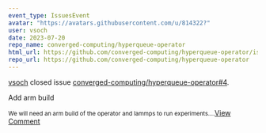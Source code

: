 ```yaml
---
event_type: IssuesEvent
avatar: "https://avatars.githubusercontent.com/u/814322?"
user: vsoch
date: 2023-07-20
repo_name: converged-computing/hyperqueue-operator
html_url: https://github.com/converged-computing/hyperqueue-operator/issues/4
repo_url: https://github.com/converged-computing/hyperqueue-operator
---
```


<a href='https://github.com/vsoch' target='_blank'>vsoch</a> closed issue <a href='https://github.com/converged-computing/hyperqueue-operator/issues/4' target='_blank'>converged-computing/hyperqueue-operator#4</a>.

<p>Add arm build</p><small>We will need an arm build of the operator and lammps to run experiments....</small><a href='https://github.com/converged-computing/hyperqueue-operator/issues/4' target='_blank'>View Comment</a>